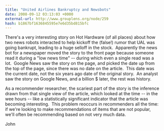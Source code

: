 ```yaml
---
title: "United Airlines Bankruptcy and Newsbots"
date: 2008-09-12 03:13:03 +0000
external-url: http://www.grouplens.org/node/259
hash: b1867bf1636845595e7e6d35bd815bfc
---
```


There's a very interesting story on Hot Hardware (of all places) about how two news robots interacted to help kickoff the (false!) rumor that UAL was going bankrupt, leading to a huge selloff in the stock.  Apparently the news bot for a newspaper moved the story to the front page because someone read it during a "low news time" -- during which even a single read was a lot.  Google News saw the story on the page, and picked the date up from the top of the page, since there was no date on the article.  This date was the current date, not the six years ago date of the original story.  An analyst saw the story on Google News, and a billion $ later, the rest was history.

As a recommender researcher, the scariest part of the story is the inference drawn from that single view of the article, which looked at the time -- in the wee hours -- like a statistically significant indicator that the article was becoming interesting.  This problem reoccurs in recommenders all the time: if we're looking to make recommendations of items that are not popular, we'll often be recommending based on not very much data.  

John

